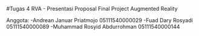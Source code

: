 #Tugas 4 RVA - Presentasi Proposal Final Project Augmented Reality

Anggota: 
-Andrean Januar Priatmojo		05111540000029
-Fuad Dary Rosyadi				05111540000089
-Muhammad Rosyid Abdurrohman	05111540000144